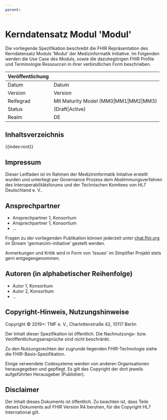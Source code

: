 ```yaml
---
parent: 
---
```

# Kerndatensatz Modul 'Modul'

Die vorliegende Spezifikation beschreibt die FHIR Repräsentation des Kerndatensatz Moduls 'Modul' der Medizinformatik Initiative.
Im Folgenden werden die Use Case des Moduls, sowie die dazuhegörigen FHIR Profile und Terminologie Ressourcen in ihrer verbindlichen Form beschrieben.

| Veröffentlichung   |   |
|---------|---|
| Datum   | Datum |
| Version | Version        |
| Reifegrad | MII Maturity Model (MM0\|MM1\|MM2\|MM3)|
| Status  | (Draft\|Active)       |
| Realm   | DE          | 

## Inhaltsverzeichnis

{{index:root}}

## Impressum
Dieser Leitfaden ist im Rahmen der Medizininformatik Initative erstellt wurden und unterliegt per Governance Prozess dem Abstimmungsverfahren des Interoperabilitätsforums und der Technischen Komitees von HL7 Deutschland e. V..

## Ansprechpartner
* Ansprechpartner 1, Konsortium
* Ansprechpartner 1, Konsortium
* ...

Fragen zu der vorliegenden Publikation können jederzeit unter [chat.fhir.org](https://chat.fhir.org) im Stream 'german/mi-initiative' gestellt werden.

Anmerkungen und Kritik wird in Form von 'Issues' im Simplifier Projekt stets gern entgegengenommen.

## Autoren (in alphabetischer Reihenfolge)

* Autor 1, Konsortium
* Autor 2, Konsortium
* ...

## Copyright-Hinweis, Nutzungshinweise
Copyright © 2019+: TMF e. V., Charlottenstraße 42, 10117 Berlin

Der Inhalt dieser Spezifikation ist öffentlich. Die Nachnutzungs- bzw. Veröffentlichungsansprüche sind nicht beschränkt.

Zu den Nutzungsrechten der zugrunde liegenden FHIR-Technologie siehe die FHIR-Basis-Spezifikation.

Einige verwendete Codesysteme werden von anderen Organisationen herausgegeben und gepflegt. Es gilt das Copyright der dort jeweils aufgeführten Herausgeber (Publisher).

## Disclaimer
Der Inhalt dieses Dokuments ist öffentlich. Zu beachten ist, dass Teile dieses Dokuments auf FHIR Version R4 beruhen, für die Copyright HL7 International gilt.
